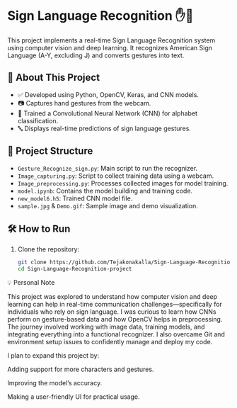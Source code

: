 # Sign Language Recognition ✋🧠

This project implements a real-time Sign Language Recognition system using computer vision and deep learning. It recognizes American Sign Language (A-Y, excluding J) and converts gestures into text.

## 🚀 About This Project

- ✅ Developed using Python, OpenCV, Keras, and CNN models.
- 📷 Captures hand gestures from the webcam.
- 🧠 Trained a Convolutional Neural Network (CNN) for alphabet classification.
- 🔤 Displays real-time predictions of sign language gestures.

## 📂 Project Structure

- `Gesture_Recognize_sign.py`: Main script to run the recognizer.
- `Image_capturing.py`: Script to collect training data using a webcam.
- `Image_preprocessing.py`: Processes collected images for model training.
- `model.ipynb`: Contains the model building and training code.
- `new_model6.h5`: Trained CNN model file.
- `sample.jpg` & `Demo.gif`: Sample image and demo visualization.

## 🛠️ How to Run

1. Clone the repository:
   ```bash
   git clone https://github.com/Tejakonakalla/Sign-Language-Recognition-project.git
   cd Sign-Language-Recognition-project
💡 Personal Note

This project was explored to understand how computer vision and deep learning can help in real-time communication challenges—specifically for individuals who rely on sign language. I was curious to learn how CNNs perform on gesture-based data and how OpenCV helps in preprocessing. The journey involved working with image data, training models, and integrating everything into a functional recognizer. I also overcame Git and environment setup issues to confidently manage and deploy my code.

I plan to expand this project by:

Adding support for more characters and gestures.

Improving the model’s accuracy.

Making a user-friendly UI for practical usage.
